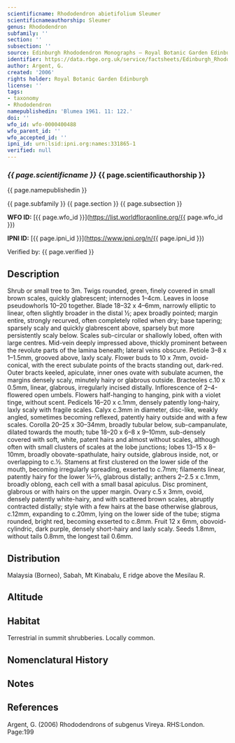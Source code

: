 ```yaml
---
scientificname: Rhododendron abietifolium Sleumer
scientificnameauthorship: Sleumer
genus: Rhododendron
subfamily: ''
section: ''
subsection: ''
source: Edinburgh Rhododendron Monographs – Royal Botanic Garden Edinburgh
identifier: https://data.rbge.org.uk/service/factsheets/Edinburgh_Rhododendron_Monographs.xhtml
author: Argent, G.
created: '2006'
rights holder: Royal Botanic Garden Edinburgh
license: ''
tags:
- taxonomy
- Rhododendron
namepublishedin: 'Blumea 1961. 11: 122.'
doi: ''
wfo_id: wfo-0000400488
wfo_parent_id: ''
wfo_accepted_id: ''
ipni_id: urn:lsid:ipni.org:names:331865-1
verified: null
---
```

### _{{ page.scientificname }}_ {{ page.scientificauthorship }}
 {{ page.namepublishedin }}

{{ page.subfamily }} {{ page.section }} {{ page.subsection }}

**WFO ID:** [{{ page.wfo_id }}](https://list.worldfloraonline.org/{{ page.wfo_id }})

**IPNI ID:** [{{ page.ipni_id }}](https://www.ipni.org/n/{{ page.ipni_id }})

Verified by: {{ page.verified }}



## Description
Shrub or small tree to 3m. Twigs rounded, green, finely covered in small brown scales, quickly glabrescent; internodes 1–4cm. Leaves in loose pseudowhorls 10–20 together. Blade 18–32 x 4–6mm, narrowly elliptic to linear, often slightly broader in the distal ½; apex broadly pointed; margin entire, strongly recurved, often completely rolled when dry; base tapering; sparsely scaly and quickly glabrescent above, sparsely but more persistently scaly below. Scales sub-circular or shallowly lobed, often with large centres. Mid-vein deeply impressed above, thickly prominent between the revolute parts of the lamina beneath; lateral veins obscure. Petiole 3–8 x 1–1.5mm, grooved above, laxly scaly. Flower buds to 10 x 7mm, ovoid-conical, with the erect subulate points of the bracts standing out, dark-red. Outer bracts keeled, apiculate, inner ones ovate with subulate acumen, the margins densely scaly, minutely hairy or glabrous outside. Bracteoles c.10 x 0.5mm, linear, glabrous, irregularly incised distally. Inflorescence of 2–4-flowered open umbels. Flowers half-hanging to hanging, pink with a violet tinge, without scent. Pedicels 16–20 x c.1mm, densely patently long-hairy, laxly scaly with fragile scales. Calyx c.3mm in diameter, disc-like, weakly angled, sometimes becoming reflexed, patently hairy outside and with a few scales. Corolla 20–25 x 30–34mm, broadly tubular below, sub-campanulate, dilated towards the mouth; tube 18–20 x 6–8 x 9–10mm, sub-densely covered with soft, white, patent hairs and almost without scales, although often with small clusters of scales at the lobe junctions; lobes 13–15 x 8–10mm, broadly obovate-spathulate, hairy outside, glabrous inside, not, or overlapping to c.½. Stamens at first clustered on the lower side of the mouth, becoming irregularly spreading, exserted to c.7mm; filaments linear, patently hairy for the lower ¼–1⁄3, glabrous distally; anthers 2–2.5 x c.1mm, broadly oblong, each cell with a small basal apiculus. Disc prominent, glabrous or with hairs on the upper margin. Ovary c.5 x 3mm, ovoid, densely patently white-hairy, and with scattered brown scales, abruptly contracted distally; style with a few hairs at the base otherwise glabrous, c.12mm, expanding to c.20mm, lying on the lower side of the tube; stigma rounded, bright red, becoming exserted to c.8mm. Fruit 12 x 6mm, obovoid-cylindric, dark purple, densely short-hairy and laxly scaly. Seeds 1.8mm, without tails 0.8mm, the longest tail 0.6mm.

## Distribution
Malaysia (Borneo), Sabah, Mt Kinabalu, E ridge above the Mesilau R.

## Altitude


## Habitat
Terrestrial in summit shrubberies. Locally common.

## Nomenclatural History

                       
## Notes


## References

Argent, G. (2006) Rhododendrons of subgenus Vireya. RHS:London. Page:199
